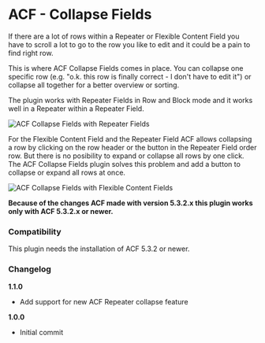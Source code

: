 ACF - Collapse Fields
=====================

If there are a lot of rows within a Repeater or Flexible Content Field you have to scroll a lot to go to the row you like to edit and it could be a pain to find right row.

This is where ACF Collapse Fields comes in place. You can collapse one specific row (e.g. "o.k. this row is finally correct - I don't have to edit it") or collapse all together for a better overview or sorting.

The plugin works with Repeater Fields in Row and Block mode and it works well in a Repeater within a Repeater Field.

![ACF Collapse Fields with Repeater Fields](http://www.dreihochzwo.de/download/collapse-field-repeater.png)

For the Flexible Content Field and the Repeater Field ACF allows collapsing a row by clicking on the row header or the button in the Repeater Field order row. But there is no posibility to expand or collapse all rows by one click. The ACF Collapse Fields plugin solves this problem and add a button to collapse or expand all rows at once.

![ACF Collapse Fields with Flexible Content Fields](http://www.dreihochzwo.de/download/collapse-field-flexible.png)

**Because of the changes ACF made with version 5.3.2.x this plugin works only with ACF 5.3.2.x or newer.**

### Compatibility

This plugin needs the installation of ACF 5.3.2 or newer.

### Changelog

**1.1.0**
* Add support for new ACF Repeater collapse feature

**1.0.0**
* Initial commit
